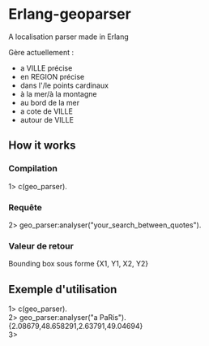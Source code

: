 Erlang-geoparser
=================

A localisation parser made in Erlang

Gère actuellement : 
- a VILLE précise
- en REGION précise
- dans l'/le points cardinaux
- à la mer/à la montagne
- au bord de la mer
- a cote de VILLE
- autour de VILLE

## How it works
### Compilation
1> c(geo_parser).
### Requête
2> geo_parser:analyser("your_search_between_quotes").
### Valeur de retour 
Bounding box sous forme {X1, Y1, X2, Y2}

## Exemple d'utilisation 

1> c(geo_parser).   
2> geo_parser:analyser("a PaRis").   
{2.08679,48.658291,2.63791,49.04694}   
3>   


